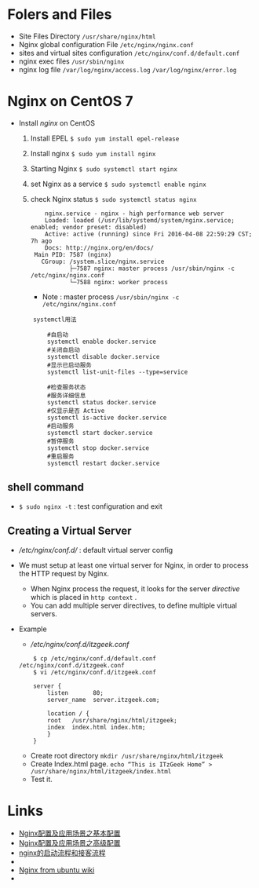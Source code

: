
# Folers and Files
    
* Site Files Directory
    `/usr/share/nginx/html`
* Nginx global configuration File
    `/etc/nginx/nginx.conf`
* sites and virtual sites configuration
    `/etc/nginx/conf.d/default.conf`
* nginx exec files
    `/usr/sbin/nginx`
* nginx log file
    `/var/log/nginx/access.log`
    `/var/log/nginx/error.log`

# Nginx on CentOS 7
* Install *nginx* on CentOS
    1. Install EPEL
        `$ sudo yum install epel-release`
    2. Install nginx
        `$ sudo yum install nginx`
        
    3. Starting Nginx
        `$ sudo systemctl start nginx`
    
    4. set Nginx as a service
        `$ sudo systemctl enable nginx`
        
    5. check Nginx status
        `$ sudo systemctl status nginx`
        
        ```
            nginx.service - nginx - high performance web server
            Loaded: loaded (/usr/lib/systemd/system/nginx.service; enabled; vendor preset: disabled)
            Active: active (running) since Fri 2016-04-08 22:59:29 CST; 7h ago
            Docs: http://nginx.org/en/docs/
         Main PID: 7587 (nginx)
           CGroup: /system.slice/nginx.service
                   ├─7587 nginx: master process /usr/sbin/nginx -c /etc/nginx/nginx.conf
                   └─7588 nginx: worker process
        
        ```
        * Note : master process `/usr/sbin/nginx -c /etc/nginx/nginx.conf`
        
        
        
    ```
        systemctl用法

            #自启动
            systemctl enable docker.service
            #关闭自启动
            systemctl disable docker.service
            #显示已启动服务
            systemctl list-unit-files --type=service
             
            #检查服务状态
            #服务详细信息
            systemctl status docker.service
            #仅显示是否 Active
            systemctl is-active docker.service
            #启动服务
            systemctl start docker.service
            #暂停服务
            systemctl stop docker.service
            #重启服务
            systemctl restart docker.service
    ```
    
## shell command

* `$ sudo nginx -t` : test configuration and exit
 


## Creating a Virtual Server

* */etc/nginx/conf.d/* : default virtual server config

* We must setup at least one virtual server for Nginx, in order to process the HTTP request by Nginx.
    * When Nginx process the request,  it looks for the server *directive* which is placed in `http context` . 
    * You can add multiple server directives, to define multiple virtual servers.
    
* Example
    * */etc/nginx/conf.d/itzgeek.conf*
    ```
        $ cp /etc/nginx/conf.d/default.conf /etc/nginx/conf.d/itzgeek.conf
        $ vi /etc/nginx/conf.d/itzgeek.conf
        
        server {
            listen       80;
            server_name  server.itzgeek.com;
            
            location / {
            root   /usr/share/nginx/html/itzgeek;
            index  index.html index.htm;
            }
        }
    
    ```
    * Create root directory
        `mkdir /usr/share/nginx/html/itzgeek`
    * Create Index.html page.
        `echo “This is ITzGeek Home” > /usr/share/nginx/html/itzgeek/index.html`
    * Test it.
 
# Links
 
- [Nginx配置及应用场景之基本配置](http://www.blogways.net/blog/2013/10/21/nginx-2.html)
- [Nginx配置及应用场景之高级配置](http://www.blogways.net/blog/2013/10/22/nginx-3.html)
- [nginx的启动流程和接客流程](http://www.cnblogs.com/wully/archive/2011/12/23/2299792.html)
- []()
- [Nginx from ubuntu wiki](http://wiki.ubuntu.com.cn/Nginx)
- []()
 
 
 